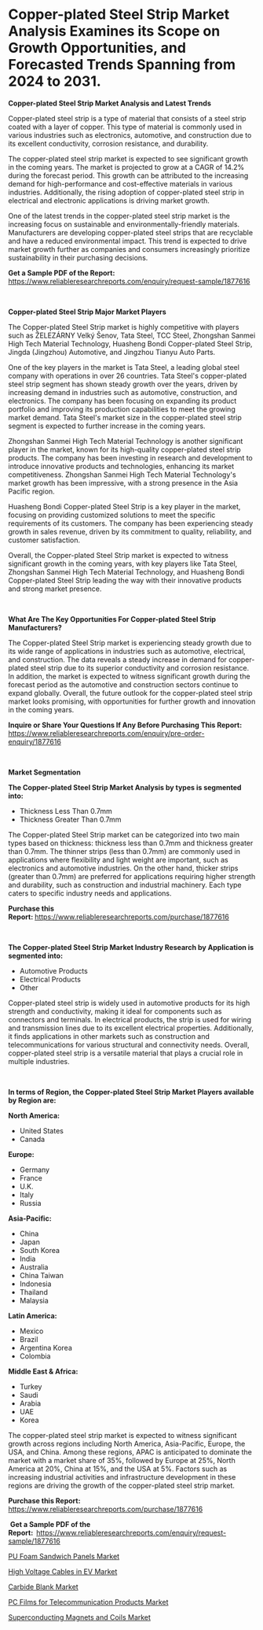 <p><h1>Copper-plated Steel Strip Market Analysis Examines its Scope on Growth Opportunities, and Forecasted Trends Spanning from 2024 to 2031.</h1></p><p><strong>Copper-plated Steel Strip Market Analysis and Latest Trends</strong></p>
<p><p>Copper-plated steel strip is a type of material that consists of a steel strip coated with a layer of copper. This type of material is commonly used in various industries such as electronics, automotive, and construction due to its excellent conductivity, corrosion resistance, and durability.</p><p>The copper-plated steel strip market is expected to see significant growth in the coming years. The market is projected to grow at a CAGR of 14.2% during the forecast period. This growth can be attributed to the increasing demand for high-performance and cost-effective materials in various industries. Additionally, the rising adoption of copper-plated steel strip in electrical and electronic applications is driving market growth.</p><p>One of the latest trends in the copper-plated steel strip market is the increasing focus on sustainable and environmentally-friendly materials. Manufacturers are developing copper-plated steel strips that are recyclable and have a reduced environmental impact. This trend is expected to drive market growth further as companies and consumers increasingly prioritize sustainability in their purchasing decisions.</p></p>
<p><strong>Get a Sample PDF of the Report:&nbsp;</strong> <a href="https://www.reliableresearchreports.com/enquiry/request-sample/1877616">https://www.reliableresearchreports.com/enquiry/request-sample/1877616</a></p>
<p>&nbsp;</p>
<p><strong>Copper-plated Steel Strip Major Market Players</strong></p>
<p><p>The Copper-plated Steel Strip market is highly competitive with players such as ŽELEZÁRNY Velký Šenov, Tata Steel, TCC Steel, Zhongshan Sanmei High Tech Material Technology, Huasheng Bondi Copper-plated Steel Strip, Jingda (Jingzhou) Automotive, and Jingzhou Tianyu Auto Parts. </p><p>One of the key players in the market is Tata Steel, a leading global steel company with operations in over 26 countries. Tata Steel's copper-plated steel strip segment has shown steady growth over the years, driven by increasing demand in industries such as automotive, construction, and electronics. The company has been focusing on expanding its product portfolio and improving its production capabilities to meet the growing market demand. Tata Steel's market size in the copper-plated steel strip segment is expected to further increase in the coming years.</p><p>Zhongshan Sanmei High Tech Material Technology is another significant player in the market, known for its high-quality copper-plated steel strip products. The company has been investing in research and development to introduce innovative products and technologies, enhancing its market competitiveness. Zhongshan Sanmei High Tech Material Technology's market growth has been impressive, with a strong presence in the Asia Pacific region.</p><p>Huasheng Bondi Copper-plated Steel Strip is a key player in the market, focusing on providing customized solutions to meet the specific requirements of its customers. The company has been experiencing steady growth in sales revenue, driven by its commitment to quality, reliability, and customer satisfaction.</p><p>Overall, the Copper-plated Steel Strip market is expected to witness significant growth in the coming years, with key players like Tata Steel, Zhongshan Sanmei High Tech Material Technology, and Huasheng Bondi Copper-plated Steel Strip leading the way with their innovative products and strong market presence.</p></p>
<p>&nbsp;</p>
<p><strong>What Are The Key Opportunities For Copper-plated Steel Strip Manufacturers?</strong></p>
<p><p>The Copper-plated Steel Strip market is experiencing steady growth due to its wide range of applications in industries such as automotive, electrical, and construction. The data reveals a steady increase in demand for copper-plated steel strip due to its superior conductivity and corrosion resistance. In addition, the market is expected to witness significant growth during the forecast period as the automotive and construction sectors continue to expand globally. Overall, the future outlook for the copper-plated steel strip market looks promising, with opportunities for further growth and innovation in the coming years.</p></p>
<p><strong>Inquire or Share Your Questions If Any Before Purchasing This Report:</strong> <a href="https://www.reliableresearchreports.com/enquiry/pre-order-enquiry/1877616">https://www.reliableresearchreports.com/enquiry/pre-order-enquiry/1877616</a></p>
<p>&nbsp;</p>
<p><strong>Market Segmentation</strong></p>
<p><strong>The Copper-plated Steel Strip Market Analysis by types is segmented into:</strong></p>
<p><ul><li>Thickness Less Than 0.7mm</li><li>Thickness Greater Than 0.7mm</li></ul></p>
<p><p>The Copper-plated Steel Strip market can be categorized into two main types based on thickness: thickness less than 0.7mm and thickness greater than 0.7mm. The thinner strips (less than 0.7mm) are commonly used in applications where flexibility and light weight are important, such as electronics and automotive industries. On the other hand, thicker strips (greater than 0.7mm) are preferred for applications requiring higher strength and durability, such as construction and industrial machinery. Each type caters to specific industry needs and applications.</p></p>
<p><strong>Purchase this Report:&nbsp;</strong><a href="https://www.reliableresearchreports.com/purchase/1877616">https://www.reliableresearchreports.com/purchase/1877616</a></p>
<p>&nbsp;</p>
<p><strong>The Copper-plated Steel Strip Market Industry Research by Application is segmented into:</strong></p>
<p><ul><li>Automotive Products</li><li>Electrical Products</li><li>Other</li></ul></p>
<p><p>Copper-plated steel strip is widely used in automotive products for its high strength and conductivity, making it ideal for components such as connectors and terminals. In electrical products, the strip is used for wiring and transmission lines due to its excellent electrical properties. Additionally, it finds applications in other markets such as construction and telecommunications for various structural and connectivity needs. Overall, copper-plated steel strip is a versatile material that plays a crucial role in multiple industries.</p></p>
<p>&nbsp;</p>
<p><strong>In terms of Region, the Copper-plated Steel Strip Market Players available by Region are:</strong></p>
<p>
    <p> <strong> North America: </strong>
        <ul>
            <li>United States</li>
            <li>Canada</li>
        </ul>
        </p> 
    <p> <strong> Europe: </strong>
        <ul>
            <li>Germany</li>
            <li>France</li>
            <li>U.K.</li>
            <li>Italy</li>
            <li>Russia</li>
        </ul>
        </p> 
    <p> <strong> Asia-Pacific: </strong>
        <ul>
            <li>China</li>
            <li>Japan</li>
            <li>South Korea</li>
            <li>India</li>
            <li>Australia</li>
            <li>China Taiwan</li>
            <li>Indonesia</li>
            <li>Thailand</li>
            <li>Malaysia</li>
        </ul>
        </p> 
    <p> <strong> Latin America: </strong>
        <ul>
            <li>Mexico</li>
            <li>Brazil</li>
            <li>Argentina Korea</li>
            <li>Colombia</li>
        </ul>
        </p> 
    <p> <strong> Middle East & Africa: </strong>
        <ul>
            <li>Turkey</li>
            <li>Saudi</li>
            <li>Arabia</li>
            <li>UAE</li>
            <li>Korea</li>
        </ul>
    </p>
    </p>
<p><p>The copper-plated steel strip market is expected to witness significant growth across regions including North America, Asia-Pacific, Europe, the USA, and China. Among these regions, APAC is anticipated to dominate the market with a market share of 35%, followed by Europe at 25%, North America at 20%, China at 15%, and the USA at 5%. Factors such as increasing industrial activities and infrastructure development in these regions are driving the growth of the copper-plated steel strip market.</p></p>
<p><strong>Purchase this Report: </strong><a href="https://www.reliableresearchreports.com/purchase/1877616">https://www.reliableresearchreports.com/purchase/1877616</a></p>
<p>&nbsp;<strong>Get a Sample PDF of the Report:&nbsp;&nbsp;</strong><a href="https://www.reliableresearchreports.com/enquiry/request-sample/1877616">https://www.reliableresearchreports.com/enquiry/request-sample/1877616</a></p>
<p><strong></strong></p>
<p><p><a href="https://github.com/yemakinde/Market-Research-Report-List-1/blob/main/pu-foam-sandwich-panels-market.md">PU Foam Sandwich Panels Market</a></p><p><a href="https://github.com/bmorecock/Market-Research-Report-List-2/blob/main/high-voltage-cables-in-ev-market.md">High Voltage Cables in EV Market</a></p><p><a href="https://issuu.com/reportprime-2/docs/carbide-blank-market-size-2030.pptx">Carbide Blank Market</a></p><p><a href="https://github.com/jsmusil/Market-Research-Report-List-2/blob/main/pc-films-for-telecommunication-products-market.md">PC Films for Telecommunication Products Market</a></p><p><a href="https://issuu.com/reportprime-2/docs/superconducting-magnets-and-coils-market-size-2030">Superconducting Magnets and Coils Market</a></p></p>